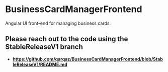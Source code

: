 # BusinessCardManagerFrontend
Angular UI front-end for managing business cards.

## Please reach out to the code using the StableReleaseV1 branch 

- **https://github.com/qarqaz/BusinessCardManagerFrontend/blob/StableReleaseV1/README.md**
